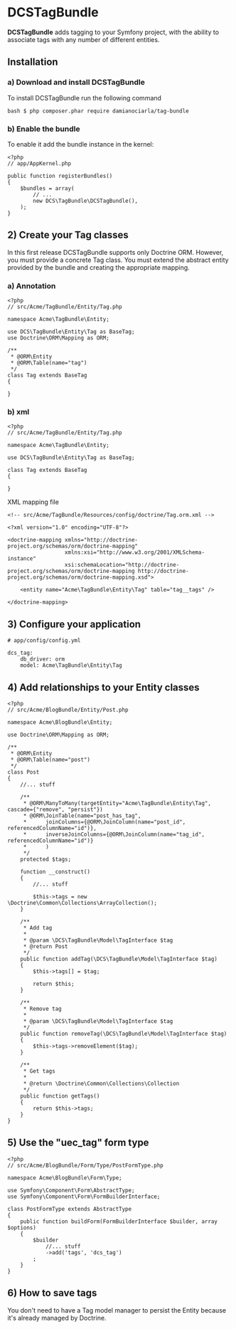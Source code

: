 DCSTagBundle
============

**DCSTagBundle** adds tagging to your Symfony project, with the ability to associate tags with any number of different entities.

## Installation

### a) Download and install DCSTagBundle

To install DCSTagBundle run the following command

	bash $ php composer.phar require damianociarla/tag-bundle

### b) Enable the bundle

To enable it add the bundle instance in the kernel:

	<?php
	// app/AppKernel.php

	public function registerBundles()
	{
	    $bundles = array(
        	// ...
        	new DCS\TagBundle\DCSTagBundle(),
    	);
	}

## 2) Create your Tag classes

In this first release DCSTagBundle supports only Doctrine ORM. However, you must provide a concrete Tag class.
You must extend the abstract entity provided by the bundle and creating the appropriate mapping.

### a) Annotation

    <?php
    // src/Acme/TagBundle/Entity/Tag.php

    namespace Acme\TagBundle\Entity;

    use DCS\TagBundle\Entity\Tag as BaseTag;
    use Doctrine\ORM\Mapping as ORM;

    /**
     * @ORM\Entity
     * @ORM\Table(name="tag")
     */
    class Tag extends BaseTag
    {

    }

### b) xml

    <?php
    // src/Acme/TagBundle/Entity/Tag.php

    namespace Acme\TagBundle\Entity;

    use DCS\TagBundle\Entity\Tag as BaseTag;

    class Tag extends BaseTag
    {

    }

XML mapping file

    <!-- src/Acme/TagBundle/Resources/config/doctrine/Tag.orm.xml -->

    <?xml version="1.0" encoding="UTF-8"?>

    <doctrine-mapping xmlns="http://doctrine-project.org/schemas/orm/doctrine-mapping"
                      xmlns:xsi="http://www.w3.org/2001/XMLSchema-instance"
                      xsi:schemaLocation="http://doctrine-project.org/schemas/orm/doctrine-mapping http://doctrine-project.org/schemas/orm/doctrine-mapping.xsd">

        <entity name="Acme\TagBundle\Entity\Tag" table="tag__tags" />

    </doctrine-mapping>

## 3) Configure your application

	# app/config/config.yml

    dcs_tag:
        db_driver: orm
        model: Acme\TagBundle\Entity\Tag

## 4) Add relationships to your Entity classes

    <?php
    // src/Acme/BlogBundle/Entity/Post.php

    namespace Acme\BlogBundle\Entity;

    use Doctrine\ORM\Mapping as ORM;

    /**
     * @ORM\Entity
     * @ORM\Table(name="post")
     */
    class Post
    {
        //... stuff

        /**
         * @ORM\ManyToMany(targetEntity="Acme\TagBundle\Entity\Tag", cascade={"remove", "persist"})
         * @ORM\JoinTable(name="post_has_tag",
         *      joinColumns={@ORM\JoinColumn(name="post_id", referencedColumnName="id")},
         *      inverseJoinColumns={@ORM\JoinColumn(name="tag_id", referencedColumnName="id")}
         *      )
         */
        protected $tags;

        function __construct()
        {
            //... stuff

            $this->tags = new \Doctrine\Common\Collections\ArrayCollection();
        }

        /**
         * Add tag
         *
         * @param \DCS\TagBundle\Model\TagInterface $tag
         * @return Post
         */
        public function addTag(\DCS\TagBundle\Model\TagInterface $tag)
        {
            $this->tags[] = $tag;

            return $this;
        }

        /**
         * Remove tag
         *
         * @param \DCS\TagBundle\Model\TagInterface $tag
         */
        public function removeTag(\DCS\TagBundle\Model\TagInterface $tag)
        {
            $this->tags->removeElement($tag);
        }

        /**
         * Get tags
         *
         * @return \Doctrine\Common\Collections\Collection
         */
        public function getTags()
        {
            return $this->tags;
        }
    }

## 5) Use the "uec_tag" form type

    <?php
    // src/Acme/BlogBundle/Form/Type/PostFormType.php

    namespace Acme\BlogBundle\Form\Type;

    use Symfony\Component\Form\AbstractType;
    use Symfony\Component\Form\FormBuilderInterface;

    class PostFormType extends AbstractType
    {
        public function buildForm(FormBuilderInterface $builder, array $options)
        {
            $builder
                //... stuff
                ->add('tags', 'dcs_tag')
            ;
        }
    }

## 6) How to save tags

You don't need to have a Tag model manager to persist the Entity because it's already managed by Doctrine.